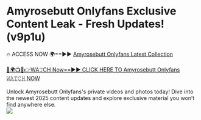# Amyrosebutt Onlyfans Exclusive Content Leak - Fresh Updates! (v9p1u)

🔥 ACCESS NOW 🌍==►► <a href="https://tinyurl.com/kvy9nzfs" rel="nofollow">Amyrosebutt Onlyfans Latest Collection</a>
<br><br>
[🔴🌍📺📱👉WA𝚃CH Now==►► CLICK HERE TO Amyrosebutt Onlyfans 𝚆𝙰𝚃𝙲𝙷 NOW](https://tinyurl.com/kvy9nzfs)
<br><br>
Unlock Amyrosebutt Onlyfans's private videos and photos today! Dive into the newest 2025 content updates and explore exclusive material you won’t find anywhere else.
<br>
<a href="https://tinyurl.com/kvy9nzfs" rel="nofollow" data-target="animated-image.originalLink"><img src="https://camo.githubusercontent.com/8a4f000d20f83aca3bf7ec5f350d767afa0574a8a352519fd8cfa583a6f93a33/68747470733a2f2f692e696d6775722e636f6d2f644a486b345a712e676966" data-canonical-src="https://i.imgur.com/dJHk4Zq.gif" style="max-width: 100%; display: inline-block;" data-target="animated-image.originalImage"></a>
<br>
